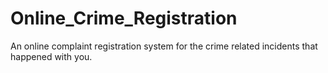 # Online_Crime_Registration
An online complaint registration system for the crime related incidents that happened with you. 
